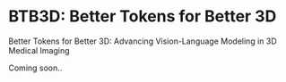 # BTB3D: Better Tokens for Better 3D
Better Tokens for Better 3D: Advancing Vision-Language Modeling in 3D Medical Imaging

Coming soon..

